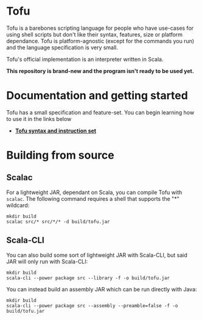 # Tofu

Tofu is a barebones scripting language for people who have use-cases for using shell scripts but don't like their syntax, features, size or platform dependance. Tofu is platform-agnostic (except for the commands you run) and the language specification is very small.

Tofu's official implementation is an interpreter written in Scala.

**This repository is brand-new and the program isn't ready to be used yet.**

# Documentation and getting started

Tofu has a small specification and feature-set. You can begin learning how to use it in the links below

* **[Tofu syntax and instruction set](doc/instructions.md)**

# Building from source


## Scalac

For a lightweight JAR, dependant on Scala, you can compile Tofu with `scalac`. The following command requires a shell that supports the "*" wildcard:

```
mkdir build
scalac src/* src/*/* -d build/tofu.jar
```

## Scala-CLI

You can also build some sort of lightweight JAR with Scala-CLI, but said JAR will only run with Scala-CLI:

```
mkdir build
scala-cli --power package src --library -f -o build/tofu.jar
```

You can instead build an assembly JAR which can be run directly with Java:

```
mkdir build
scala-cli --power package src --assembly --preamble=false -f -o build/tofu.jar
```
